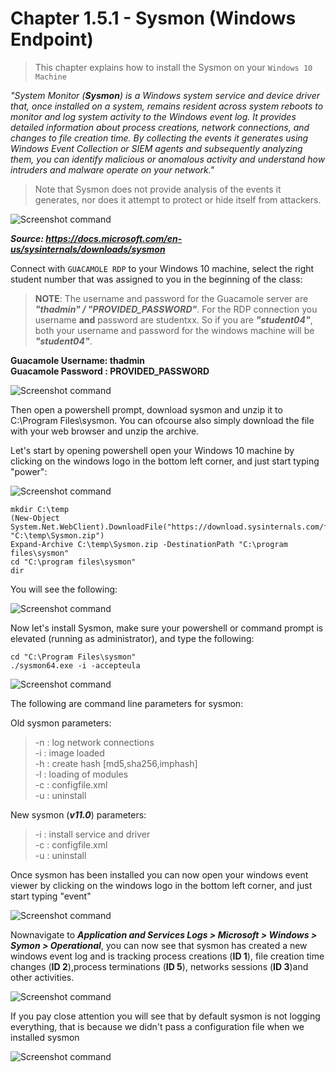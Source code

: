 #   Chapter 1.5.1 - Sysmon (Windows Endpoint)

>This chapter explains how to install the Sysmon on your `Windows 10 Machine`

_"System Monitor (**Sysmon**) is a Windows system service and device driver that, once installed on a system, remains resident across system reboots to monitor and log system activity to the Windows event log. It provides detailed information about process creations, network connections, and changes to file creation time. By collecting the events it generates using Windows Event Collection or SIEM agents and subsequently analyzing them, you can identify malicious or anomalous activity and understand how intruders and malware operate on your network."_

>Note that Sysmon does not provide analysis of the events it generates, nor does it attempt to protect or hide itself from attackers.

![Screenshot command](./assets/01-sysmondownload.jpg)

***Source: https://docs.microsoft.com/en-us/sysinternals/downloads/sysmon*** 

Connect with `GUACAMOLE RDP` to your Windows 10 machine, select the right student number that was assigned to you in the beginning of the class:

> **NOTE**: The username and password for the Guacamole server are ***"thadmin" / "PROVIDED_PASSWORD"***. For the RDP connection you username __and__ password are studentxx. So if you are ***"student04"***, both your username and password for the windows machine will be ***"student04"***.

**Guacamole Username: thadmin**  
**Guacamole Password : PROVIDED_PASSWORD**

![Screenshot command](./assets/02-guacamole.jpg)

Then open a powershell prompt, download sysmon and unzip it to C:\Program Files\sysmon. You can ofcourse also simply download the file with your web browser and unzip the archive.

Let's start by opening powershell open your Windows 10 machine by clicking on the windows logo in the bottom left corner, and just start typing "power":

![Screenshot command](./assets/04-powershell.jpg)

```code
mkdir C:\temp
(New-Object System.Net.WebClient).DownloadFile("https://download.sysinternals.com/files/Sysmon.zip", "C:\temp\Sysmon.zip")
Expand-Archive C:\temp\Sysmon.zip -DestinationPath "C:\program files\sysmon"
cd "C:\program files\sysmon"
dir
```

You will see the following:

![Screenshot command](./assets/01-sysmonunzip.jpg)

Now let's install Sysmon, make sure your powershell or command prompt is elevated (running as administrator), and type the following:

```code
cd "C:\Program Files\sysmon"
./sysmon64.exe -i -accepteula
```
![Screenshot command](./assets/01-sysmoninstall.jpg)

The following are command line parameters for sysmon:

Old sysmon parameters:
>-n : log network connections  
-i : image loaded  
-h : create hash [md5,sha256,imphash]   
-l : loading of modules  
-c : configfile.xml  
-u : uninstall  

New sysmon (***v11.0***) parameters:
> -i : install service and driver  
-c : configfile.xml  
-u : uninstall

Once sysmon has been installed you can now open your windows event viewer by clicking on the windows logo in the bottom left corner, and just start typing "event"

![Screenshot command](./assets/02-openevent.jpg)

 Nownavigate to ***Application and Services Logs > Microsoft > Windows > Symon > Operational***, you can now see that sysmon has created a new windows event log and is tracking process creations (**ID 1**), file creation time changes (**ID 2**),process terminations (**ID 5**), networks sessions (**ID 3**)and other activities. 

 ![Screenshot command](./assets/02-eventviewer.jpg)

 If you pay close attention you will see that by default sysmon is not logging everything, that is because we didn't pass a configuration file when we installed sysmon

 ![Screenshot command](./assets/03-sysmonevents.jpg)

